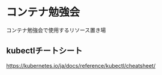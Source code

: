 # コンテナ勉強会
コンテナ勉強会で使用するリソース置き場

## kubectlチートシート
https://kubernetes.io/ja/docs/reference/kubectl/cheatsheet/

